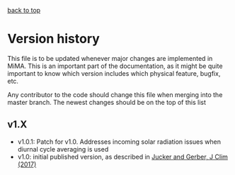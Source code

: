 [back to top](https://mjucker.github.io/MiMA)

# Version history

This file is to be updated whenever major changes are implemented in MiMA.
This is an important part of the documentation, as it might be quite important to know which version
includes which physical feature, bugfix, etc.

Any contributor to the code should change this file when merging into the master branch.
The newest changes should be on the top of this list

## v1.X
* v1.0.1: Patch for v1.0. Addresses incoming solar radiation issues when diurnal cycle averaging is used
* v1.0: initial published version, as described in [Jucker and Gerber, J Clim (2017)](http://dx.doi.org/10.1175/JCLI-D-17-0127.1)
